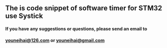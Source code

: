 ## The is code snippet of software timer for STM32 use Systick

#### If you have any suggestions or questions, please send an email to
#### youneihai@126.com or youneihai@gmail.com